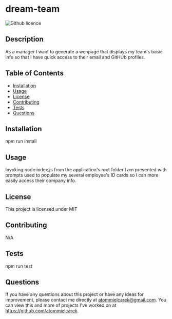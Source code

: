 # dream-team
  ![Github licence](http://img.shields.io/badge/license-MIT-blue.svg)
  
  ## Description 
  As a manager I want to generate a wenpage that displays my team's basic info so that I have quick access to their email and GitHUb profiles.
  ## Table of Contents
  * [Installation](#installation)
  * [Usage](#usage)
  * [License](#license)
  * [Contributing](#contributing)
  * [Tests](#tests)
  * [Questions](#questions)
  
  ## Installation 
  npm run install
  ## Usage 
  Invoking node index.js from the application's root folder I am presented with prompts used to populate my several employee's ID cards so I can more easily access their company info.
  ## License 
  This project is licensed under MIT
  ## Contributing 
  N/A
  ## Tests
  npm run test
  ## Questions
  If you have any questions about this project or have any ideas for improvement, please contact me directly at atommielcarek@gmail.com. You can view this and more of projects I've worked on at https://github.com/atommielcarek.
